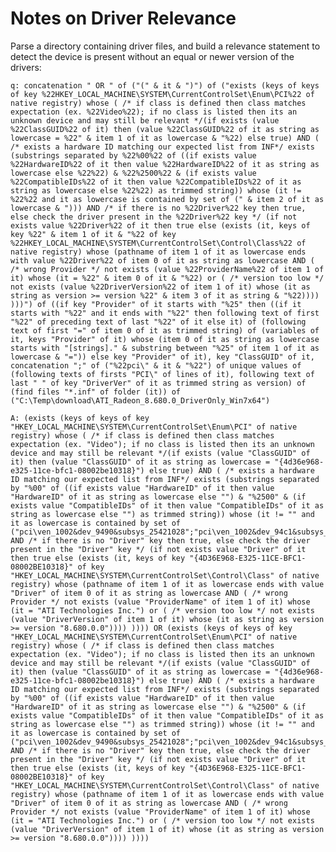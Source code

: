 # Notes on Driver Relevance

Parse a directory containing driver files, and build a relevance statement to detect the device is present without an equal or newer version of the drivers:

    q: concatenation " OR " of ("(" & it & ")") of ("exists (keys of keys of key %22HKEY_LOCAL_MACHINE\SYSTEM\CurrentControlSet\Enum\PCI%22 of native registry) whose ( /* if class is defined then class matches expectation (ex. %22Video%22); if no class is listed then its an unknown device and may still be relevant */(if exists (value %22ClassGUID%22 of it) then (value %22ClassGUID%22 of it as string as lowercase = %22" & item 1 of it as lowercase & "%22) else true) AND ( /* exists a hardware ID matching our expected list from INF*/ exists (substrings separated by %22%00%22 of ((if exists value %22HardwareID%22 of it then value %22HardwareID%22 of it as string as lowercase else %22%22) & %22%2500%22 & (if exists value %22CompatibleIDs%22 of it then value %22CompatibleIDs%22 of it as string as lowercase else %22%22) as trimmed string)) whose (it != %22%22 and it as lowercase is contained by set of (" & item 2 of it as lowercase & "))) AND /* if there is no %22Driver%22 key then true, else check the driver present in the %22Driver%22 key */ (if not exists value %22Driver%22 of it then true else (exists (it, keys of key %22" & item 1 of it & "%22 of key %22HKEY_LOCAL_MACHINE\SYSTEM\CurrentControlSet\Control\Class%22 of native registry) whose (pathname of item 1 of it as lowercase ends with value %22Driver%22 of item 0 of it as string as lowercase AND ( /* wrong Provider */ not exists (value %22ProviderName%22 of item 1 of it) whose (it = %22" & item 0 of it & "%22) or ( /* version too low */ not exists (value %22DriverVersion%22 of item 1 of it) whose (it as string as version >= version %22" & item 3 of it as string & "%22)))) )))") of ((if key "Provider" of it starts with "%25" then ((if it starts with "%22" and it ends with "%22" then following text of first "%22" of preceding text of last "%22" of it else it) of (following text of first "=" of item 0 of it as trimmed string) of (variables of it, keys "Provider" of it) whose (item 0 of it as string as lowercase starts with "[strings]." & substring between "%25" of item 1 of it as lowercase & "=")) else key "Provider" of it), key "ClassGUID" of it, concatenation ";" of ("%22pci\" & it & "%22") of unique values of (following texts of firsts "PCI\" of lines of it), following text of last " " of key "DriverVer" of it as trimmed string as version) of (find files "*.inf" of folder (it)) of ("C:\Temp\download\ATI_Radeon_8.680.0_DriverOnly_Win7x64")

    A: (exists (keys of keys of key "HKEY_LOCAL_MACHINE\SYSTEM\CurrentControlSet\Enum\PCI" of native registry) whose ( /* if class is defined then class matches expectation (ex. "Video"); if no class is listed then its an unknown device and may still be relevant */(if exists (value "ClassGUID" of it) then (value "ClassGUID" of it as string as lowercase = "{4d36e968-e325-11ce-bfc1-08002be10318}") else true) AND ( /* exists a hardware ID matching our expected list from INF*/ exists (substrings separated by "%00" of ((if exists value "HardwareID" of it then value "HardwareID" of it as string as lowercase else "") & "%2500" & (if exists value "CompatibleIDs" of it then value "CompatibleIDs" of it as string as lowercase else "") as trimmed string)) whose (it != "" and it as lowercase is contained by set of ("pci\ven_1002&dev_9490&subsys_25421028";"pci\ven_1002&dev_94c1&subsys_0d021028";"pci\ven_1002&dev_94c3&subsys_04021028";"pci\ven_1002&dev_9540&subsys_00021028";"pci\ven_1002&dev_95c0&subsys_32431028";"pci\ven_1002&dev_95c5&subsys_03421028"))) AND /* if there is no "Driver" key then true, else check the driver present in the "Driver" key */ (if not exists value "Driver" of it then true else (exists (it, keys of key "{4D36E968-E325-11CE-BFC1-08002BE10318}" of key "HKEY_LOCAL_MACHINE\SYSTEM\CurrentControlSet\Control\Class" of native registry) whose (pathname of item 1 of it as lowercase ends with value "Driver" of item 0 of it as string as lowercase AND ( /* wrong Provider */ not exists (value "ProviderName" of item 1 of it) whose (it = "ATI Technologies Inc.") or ( /* version too low */ not exists (value "DriverVersion" of item 1 of it) whose (it as string as version >= version "8.680.0.0")))) )))) OR (exists (keys of keys of key "HKEY_LOCAL_MACHINE\SYSTEM\CurrentControlSet\Enum\PCI" of native registry) whose ( /* if class is defined then class matches expectation (ex. "Video"); if no class is listed then its an unknown device and may still be relevant */(if exists (value "ClassGUID" of it) then (value "ClassGUID" of it as string as lowercase = "{4d36e968-e325-11ce-bfc1-08002be10318}") else true) AND ( /* exists a hardware ID matching our expected list from INF*/ exists (substrings separated by "%00" of ((if exists value "HardwareID" of it then value "HardwareID" of it as string as lowercase else "") & "%2500" & (if exists value "CompatibleIDs" of it then value "CompatibleIDs" of it as string as lowercase else "") as trimmed string)) whose (it != "" and it as lowercase is contained by set of ("pci\ven_1002&dev_9490&subsys_25421028";"pci\ven_1002&dev_94c1&subsys_0d021028";"pci\ven_1002&dev_94c3&subsys_04021028";"pci\ven_1002&dev_9540&subsys_00021028";"pci\ven_1002&dev_95c0&subsys_32431028";"pci\ven_1002&dev_95c5&subsys_03421028"))) AND /* if there is no "Driver" key then true, else check the driver present in the "Driver" key */ (if not exists value "Driver" of it then true else (exists (it, keys of key "{4D36E968-E325-11CE-BFC1-08002BE10318}" of key "HKEY_LOCAL_MACHINE\SYSTEM\CurrentControlSet\Control\Class" of native registry) whose (pathname of item 1 of it as lowercase ends with value "Driver" of item 0 of it as string as lowercase AND ( /* wrong Provider */ not exists (value "ProviderName" of item 1 of it) whose (it = "ATI Technologies Inc.") or ( /* version too low */ not exists (value "DriverVersion" of item 1 of it) whose (it as string as version >= version "8.680.0.0")))) ))))

